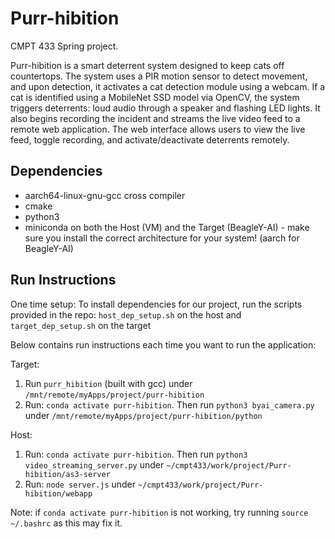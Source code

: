 # Purr-hibition

CMPT 433 Spring project.

Purr-hibition is a smart deterrent system designed to keep cats off countertops. The system uses a PIR motion sensor to detect movement, and upon detection, it activates a cat detection module using a webcam. If a cat is identified using a MobileNet SSD model via OpenCV, the system triggers deterrents: loud audio through a speaker and flashing LED lights. It also begins recording the incident and streams the live video feed to a remote web application. The web interface allows users to view the live feed, toggle recording, and activate/deactivate deterrents remotely.

## Dependencies
* aarch64-linux-gnu-gcc  cross compiler
* cmake
* python3
* miniconda on both the Host (VM) and the Target (BeagleY-AI) - make sure you install the correct architecture for your system! (aarch for BeagleY-AI)


## Run Instructions

One time setup: To install dependencies for our project, run the scripts provided in the repo: `host_dep_setup.sh` on the host and `target_dep_setup.sh` on the target

Below contains run instructions each time you want to run the application:

Target:

1. Run `purr_hibition` (built with gcc) under `/mnt/remote/myApps/project/purr-hibition`
2. Run: `conda activate purr-hibition`. Then run `python3 byai_camera.py` under `/mnt/remote/myApps/project/purr-hibition/python`


Host:

1. Run: `conda activate purr-hibition`. Then run `python3 video_streaming_server.py` under `~/cmpt433/work/project/Purr-hibition/as3-server`
2. Run: `node server.js` under `~/cmpt433/work/project/Purr-hibition/webapp`

Note: if `conda activate purr-hibition` is not working, try running `source ~/.bashrc` as this may fix it.
